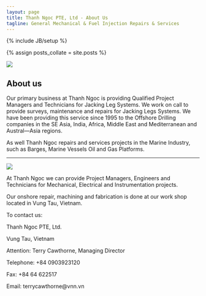 ```yaml
---
layout: page
title: Thanh Ngoc PTE, Ltd - About Us
tagline: General Mechanical & Fuel Injection Repairs & Services
---
```

{% include JB/setup %}

{% assign posts_collate = site.posts %}

<div class="featurette cursor-pointer">
  <img class="featurette-image pull-right popup-image" src="../assets/img/jackup2.jpg"></img>
  <h2 class="featurette-heading">About us</h2>
  <p class="lead">Our primary business at Thanh Ngoc is providing Qualified Project Managers and Technicians for Jacking Leg Systems. We work on call to provide surveys, maintenance and repairs for Jacking Legs Systems. We have been providing this service since 1995 to the Offshore Drilling companies in the SE Asia, India, Africa, Middle East and Mediterranean and Austral—Asia regions.</p>
  <p class="lead">As well Thanh Ngoc repairs and services projects in the Marine Industry, such as Barges, Marine Vessels Oil and Gas Platforms.</p>
</div>

<hr>

<div class="featurette cursor-pointer">
  <img class="featurette-image pull-left popup-image" src="../assets/img/thanhNgocWorker.jpg"></img>
  <p class="lead">At Thanh Ngoc we can provide Project Managers, Engineers and Technicians for Mechanical, Electrical and Instrumentation projects.</p>
  <p class="lead">Our onshore repair, machining and fabrication is done at our work shop located in Vung Tau, Vietnam.</p>
  <p class="lead">To contact us:</p>
  <p class="lead">Thanh Ngoc PTE, Ltd.</p>
  <p class="lead">Vung Tau, Vietnam</p>
  <p class="lead">Attention: Terry Cawthorne, Managing Director</p>
  <p class="lead">Telephone: +84 0903923120</p>
  <p class="lead">Fax: +84 64 622517</p>
  <p class="lead">Email: terrycawthorne@vnn.vn</p>
</div>


